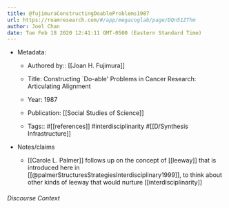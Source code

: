 ```yaml
---
title: @fujimuraConstructingDoableProblems1987
url: https://roamresearch.com/#/app/megacoglab/page/DQn51ZThm
author: Joel Chan
date: Tue Feb 18 2020 12:41:11 GMT-0500 (Eastern Standard Time)
---
```


- Metadata:

    - Authored by:: [[Joan H. Fujimura]]

    - Title: Constructing `Do-able' Problems in Cancer Research: Articulating Alignment

    - Year: 1987

    - Publication: [[Social Studies of Science]]

    - Tags:: #[[references]] #interdisciplinarity #[[D/Synthesis Infrastructure]]
- Notes/claims

    - [[Carole L. Palmer]] follows up on the concept of [[leeway]] that is introduced here in [[@palmerStructuresStrategiesInterdisciplinary1999]], to think about other kinds of leeway that would nurture [[interdisciplinarity]]

###### Discourse Context


